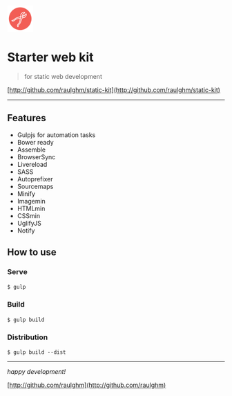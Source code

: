 <img width="60" src="src/images/favicon.png"/>

# Starter web kit
> for static web development

[http://github.com/raulghm/static-kit](http://github.com/raulghm/static-kit)

---

## Features

* Gulpjs for automation tasks
* Bower ready
* Assemble
* BrowserSync
* Livereload
* SASS
* Autoprefixer
* Sourcemaps
* Minify
* Imagemin
* HTMLmin
* CSSmin
* UglifyJS
* Notify

## How to use

### Serve

```
$ gulp 
```

### Build

```
$ gulp build 
```

### Distribution

```
$ gulp build --dist
```

---

*happy development!*

[http://github.com/raulghm](http://github.com/raulghm)
